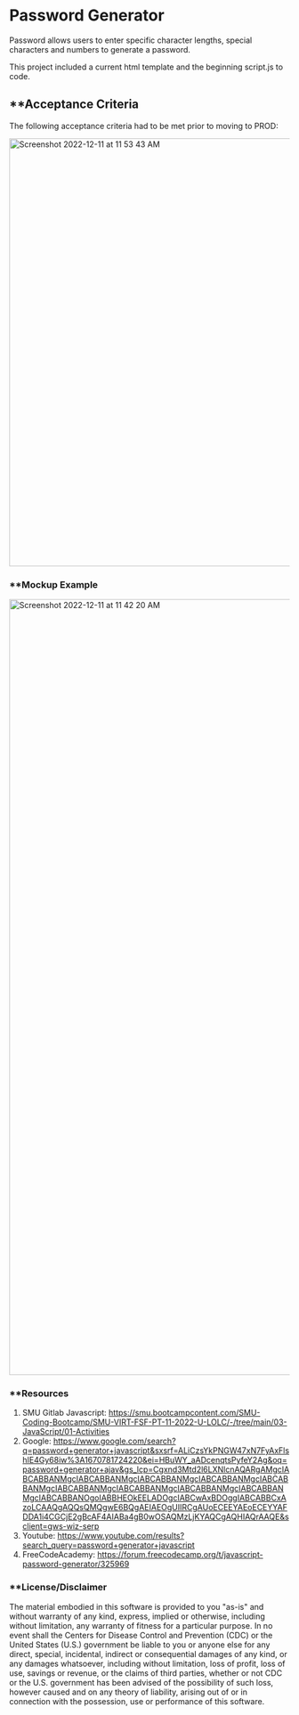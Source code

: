 # **Password Generator**

Password allows users to enter specific character lengths, special characters and numbers to generate a password. 

This project included a current html template and the beginning script.js to code. 

## **Acceptance Criteria
The following acceptance criteria had to be met prior to moving to PROD:

<img width="769" alt="Screenshot 2022-12-11 at 11 53 43 AM" src="https://user-images.githubusercontent.com/112414393/206920325-5dd19164-3e83-454c-98fe-39302754d4fc.png">


### **Mockup Example

<img width="1394" alt="Screenshot 2022-12-11 at 11 42 20 AM" src="https://user-images.githubusercontent.com/112414393/206920331-803dd3ca-f8fe-476c-bad6-a2239ad6e7c0.png">


### **Resources
1. SMU Gitlab Javascript: https://smu.bootcampcontent.com/SMU-Coding-Bootcamp/SMU-VIRT-FSF-PT-11-2022-U-LOLC/-/tree/main/03-JavaScript/01-Activities
2. Google: https://www.google.com/search?q=password+generator+javascript&sxsrf=ALiCzsYkPNGW47xN7FyAxFlshIE4Gy68iw%3A1670781724220&ei=HBuWY_aADcenqtsPyfeY2Ag&oq=password+generator+ajav&gs_lcp=Cgxnd3Mtd2l6LXNlcnAQARgAMgcIABCABBANMgcIABCABBANMgcIABCABBANMgcIABCABBANMgcIABCABBANMgcIABCABBANMgcIABCABBANMgcIABCABBANMgcIABCABBANMgcIABCABBANOgoIABBHEOkEELADOgcIABCwAxBDOggIABCABBCxAzoLCAAQgAQQsQMQgwE6BQgAEIAEOgUIIRCgAUoECEEYAEoECEYYAFDDA1i4CGCjE2gBcAF4AIABa4gB0wOSAQMzLjKYAQCgAQHIAQrAAQE&sclient=gws-wiz-serp
3. Youtube: https://www.youtube.com/results?search_query=password+generator+javascript
4. FreeCodeAcademy: https://forum.freecodecamp.org/t/javascript-password-generator/325969


### **License/Disclaimer
The material embodied in this software is provided to you "as-is" and without warranty of any kind, express, implied or otherwise, including without limitation, any warranty of fitness for a particular purpose. In no event shall the Centers for Disease Control and Prevention (CDC) or the United States (U.S.) government be liable to you or anyone else for any direct, special, incidental, indirect or consequential damages of any kind, or any damages whatsoever, including without limitation, loss of profit, loss of use, savings or revenue, or the claims of third parties, whether or not CDC or the U.S. government has been advised of the possibility of such loss, however caused and on any theory of liability, arising out of or in connection with the possession, use or performance of this software.
